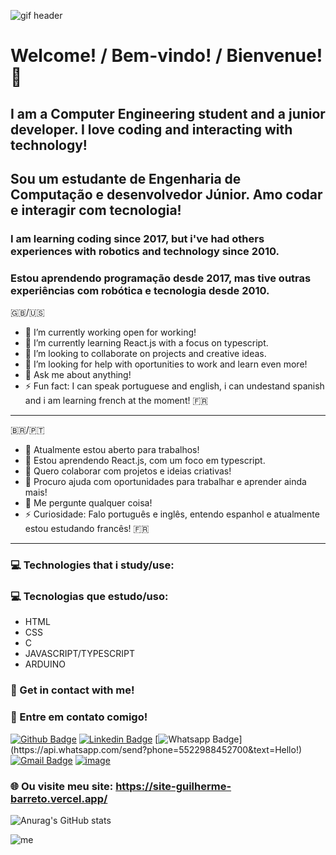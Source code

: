 ![gif header](https://i.ibb.co/4PTwcv5/YQgT.gif)
# Welcome! / Bem-vindo! / Bienvenue! 👋
## I am a Computer Engineering student and a junior developer. I love coding and interacting with technology!
## Sou um estudante de Engenharia de Computação e desenvolvedor Júnior. Amo codar e interagir com tecnologia!

### I am learning coding since 2017, but i've had others experiences with robotics and technology since 2010.
### Estou aprendendo programação desde 2017, mas tive outras experiências com robótica e tecnologia desde 2010.

:gb:/:us:
- 🔭 I’m currently working open for working!
- 🌱 I’m currently learning React.js with a focus on typescript.
- 👯 I’m looking to collaborate on projects and creative ideas.
- 🤔 I’m looking for help with oportunities to work and learn even more!
- 💬 Ask me about anything!
- ⚡ Fun fact: I can speak portuguese and english, i can undestand spanish and i am learning french at the moment! :fr:
- ----------------------------------------------------------------------------------------------------------------------------------------------------------------------------
:brazil:/🇵🇹
- 🔭 Atualmente estou aberto para trabalhos!
- 🌱 Estou aprendendo React.js, com um foco em typescript.
- 👯 Quero colaborar com projetos e ideias criativas!
- 🤔 Procuro ajuda com oportunidades para trabalhar e aprender ainda mais!
- 💬 Me pergunte qualquer coisa!
- ⚡ Curiosidade: Falo português e inglês, entendo espanhol e atualmente estou estudando francês! :fr:
- ----------------------------------------------------------------------------------------------------------------------------------------------------------------------------

### 💻 Technologies that i study/use:
### 💻 Tecnologias que estudo/uso:

- HTML
- CSS
- C
- JAVASCRIPT/TYPESCRIPT
- ARDUINO


### :calling: Get in contact with me!
### :calling: Entre em contato comigo!

[![Github Badge](https://img.shields.io/badge/-Github-000?style=flat-square&logo=Github&logoColor=white&link=https://github.com/BarretoNV)](https://github.com/BarretoNV)
[![Linkedin Badge](https://img.shields.io/badge/-LinkedIn-blue?style=flat-square&logo=Linkedin&logoColor=white&link=www.linkedin.com/in/guibarreto)](https://www.linkedin.com/in/guibarreto)
[![Whatsapp Badge](https://img.shields.io/badge/-Whatsapp-4CA143?style=flat-square&labelColor=4CA143&logo=whatsapp&logoColor=white&link=https://api.whatsapp.com/send?phone=5522988452700&text=Hello!)](https://api.whatsapp.com/send?phone=5522988452700&text=Hello!)
[![Gmail Badge](https://img.shields.io/badge/-Gmail-c14438?style=flat-square&logo=Gmail&logoColor=white&link=mailto:barretonovaes.vilas@gmail.com)](mailto:barretonovaes.vilas@gmail.com)
[![image](https://i.ibb.co/p1fbsM0/React.png)](https://site-guilherme-barreto.vercel.app/)

### 🌐 Ou visite meu site: https://site-guilherme-barreto.vercel.app/

![Anurag's GitHub stats](https://github-readme-stats.vercel.app/api?username=BarretoNV&show_icons=true&theme=radical)

![me](https://i.ibb.co/JyDy9HD/Z5aE.gif)
